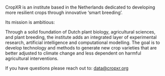 CropXR is an institute based in the Netherlands dedicated to developing 
more resilient crops through innovative ‘smart breeding’. 

Its mission is ambitious:

Through a solid foundation of Dutch plant biology, agricultural sciences, 
and plant breeding, the institute adds an integrated layer of experimental 
research, artificial intelligence and computational modelling. The goal is 
to develop technology and methods to generate new crop varieties that are 
better adjusted to climate change and less dependent on harmful agricultural 
interventions.

If you have questions please reach out to: [data@cropxr.org](mailto:data@cropxr.org)
